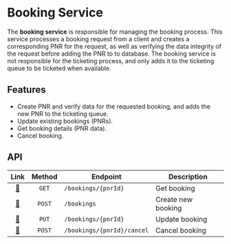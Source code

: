 # Booking Service

The **booking service** is responsible for managing the booking process. This service processes a booking request from a client and creates a corresponding PNR for the request, as well as verifying the data integrity of the request before adding the PNR to to database. The booking service is not responsible for the ticketing process, and only adds it to the ticketing queue to be ticketed when available.

## Features

- Create PNR and verify data for the requested booking, and adds the new PNR to the ticketing queue.
- Update existing bookings (PNRs).
- Get booking details (PNR data).
- Cancel booking.

## API

| Link                             | Method | Endpoint                   | Description        |
|:--------------------------------:|:------:| -------------------------- | ------------------ |
| [&#128279;](./get-booking.md)    | `GET`  | `/bookings/{pnrId}`        | Get booking        |
| [&#128279;](./create-booking.md) | `POST` | `/bookings`                | Create new booking |
| [&#128279;](./update-booking.md) | `PUT`  | `/bookings/{pnrId}`        | Update booking     |
| [&#128279;](./cancel-booking.md) | `POST` | `/bookings/{pnrId}/cancel` | Cancel booking     |
